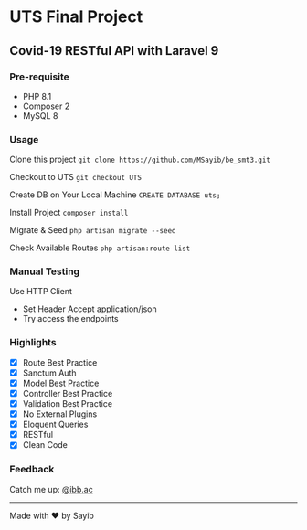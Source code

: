 # UTS Final Project
## Covid-19 RESTful API with Laravel 9
### Pre-requisite
* PHP 8.1
* Composer 2
* MySQL 8

### Usage
Clone this project
`git clone https://github.com/MSayib/be_smt3.git`

Checkout to UTS
`git checkout UTS`

Create DB on Your Local Machine
`CREATE DATABASE uts;` 

Install Project
`composer install`

Migrate & Seed
`php artisan migrate --seed`

Check Available Routes
`php artisan:route list`

### Manual Testing
Use HTTP Client
* Set Header Accept application/json
* Try access the endpoints

### Highlights
- [x] Route Best Practice
- [x] Sanctum Auth
- [x] Model Best Practice
- [x] Controller Best Practice
- [x] Validation Best Practice
- [x] No External Plugins
- [x] Eloquent Queries
- [x] RESTful
- [x] Clean Code

### Feedback
Catch me up: [@ibb.ac](https://instagram.com/ibb.ac)

---

Made with ❤️ by Sayib

